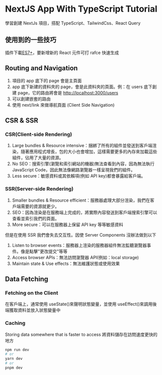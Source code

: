# NextJS App With TypeScript Tutorial

學習創建 NextJs 項目，搭配 TypeScript、TailwindCss、React Query

## 使用到的一些技巧

插件下載[ES7+](https://marketplace.visualstudio.com/items?itemName=dsznajder.es7-react-js-snippets)，要新增新的 React 元件可打 rafce 快速生成

## Routing and Navigation

1. 項目的 app 底下的 page 會是主頁面
2. app 底下新建的資料夾的 page，會是此資料夾的頁面。例：在 users 底下創建 page，它的路由將會是 [http://localhost:3000/users](http://localhost:3000/users)
3. 可以創建嵌套的路由
4. 使用 next/link 來做導航頁面 (Client Side Navigation)

## CSR & SSR

### CSR(Client-side Rendering)

1. Large bundles & Resource intensive：捆綁了所有的組件並發送到客戶端渲染，隨著應用程式增長，包的大小也會增加，這樣需要更多的內存來加載這些組件，佔用了大量的資源。
2. No SEO：搜索引擎(瀏覽和索引網站的機器)無法查看到內容，因為無法執行 JavaScript Code，因此無法像網路瀏覽器一樣呈現我們的組件。
3. Less secure：敏感資料或其依賴項(例如 API key)都會暴露給客戶端。

### SSR(Server-side Rendering)

1. Smaller bundles & Resource efficient：服務器處理大部分渲染，我們在客戶端需要的資源就更少。
2. SEO：因為渲染是在服務端上完成的，將實際內容發送到客戶端搜索引擎可以查看並索引我們的頁面。
3. More secure：可以在服務器上保留 API key 等等敏感資料

但是在使用 SSR 我們會失去交互性。因使 Server Components 沒辦法做到以下

1. Listen to browser events：服務器上渲染的服務器組件無法監聽瀏覽器事件。像是點擊"更改提交"等等
2. Access browser APIs：無法訪問瀏覽器 API(例如：local storage)
3. Maintain state & Use effects：無法維護狀態或使用效果

## Data Fetching

### Fetching on the Client

在客戶端上，通常使用 useState()來聲明狀態變量，並使用 useEffect()來調用後端獲取資料並放入狀態變量中

### Caching

Storing data somewhere that is faster to access
將資料儲存在訪問速度更快的地方

```bash
npm run dev
# or
yarn dev
# or
pnpm dev
```
